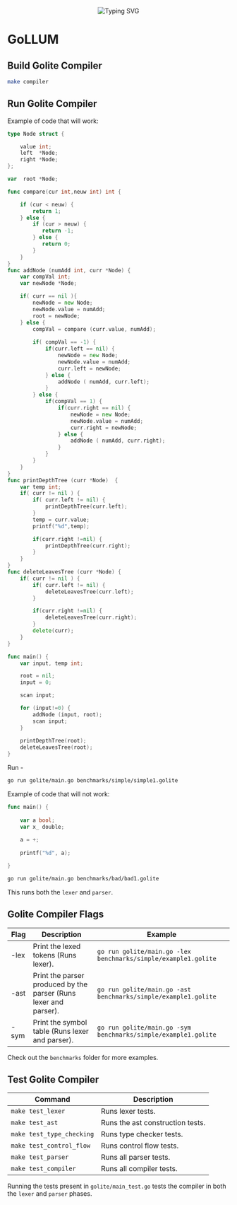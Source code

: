 
<p align="center">
<a>
    <img src="https://readme-typing-svg.demolab.com?font=Georgia&size=28&duration=3500&pause=2000&multiline=true&width=1000&height=80&lines=GoLLUM - Go + Lite + Language + Understanding + Machine" alt="Typing SVG" />
</a>
<br/>

# GoLLUM

## Build Golite Compiler

```bash
make compiler
```

## Run Golite Compiler

Example of code that will work:

```Go
type Node struct { 

    value int; 
    left  *Node;
    right *Node;  
}; 

var  root *Node; 

func compare(cur int,neuw int) int {

    if (cur < neuw) {
		return 1;
	} else {  
		if (cur > neuw) {
		   return -1;
		} else {
		   return 0;
		}
	}
}
func addNode (numAdd int, curr *Node) { 
	var compVal int;
    var newNode *Node;

	if( curr == nil ){
		newNode = new Node;
		newNode.value = numAdd;
		root = newNode;
	} else {
		compVal = compare (curr.value, numAdd);
		
		if( compVal == -1) {
			if(curr.left == nil) {
				newNode = new Node;
				newNode.value = numAdd;
				curr.left = newNode;
			} else {
				addNode ( numAdd, curr.left);
			}
		} else {
			if(compVal == 1) {
				if(curr.right == nil) {
					newNode = new Node;
					newNode.value = numAdd;
					curr.right = newNode;
				} else {
					addNode ( numAdd, curr.right);
				}
			}
		}
	}
}
func printDepthTree (curr *Node)  {
    var temp int;
	if( curr != nil ) {
		if( curr.left != nil) {
			printDepthTree(curr.left);
		}
        temp = curr.value;
		printf("%d",temp);

		if(curr.right !=nil) {
			printDepthTree(curr.right);
		}
	}
}
func deleteLeavesTree (curr *Node) {
	if( curr != nil ) {
		if( curr.left != nil) {
			deleteLeavesTree(curr.left);
		}

		if(curr.right !=nil) {
			deleteLeavesTree(curr.right);
		}
		delete(curr);
	}
}

func main() {
	var input, temp int;

	root = nil;
	input = 0;

	scan input; 

	for (input!=0) {
		addNode (input, root);
		scan input; 
	}
	
	printDepthTree(root);	
	deleteLeavesTree(root);
}
```

Run - 

```bash
go run golite/main.go benchmarks/simple/simple1.golite 
```

Example of code that will not work:

```Go
func main() {
    
    var a bool;
    var x_ double;
    
    a = +;
    
    printf("%d", a);

}
```

```bash
go run golite/main.go benchmarks/bad/bad1.golite 
```

This runs both the `lexer` and `parser`. 

## Golite Compiler Flags

| Flag | Description | Example |
| --- | --- | --- |
| -lex | Print the lexed tokens (Runs lexer). | `go run golite/main.go -lex benchmarks/simple/example1.golite` |
| -ast | Print the parser produced by the parser (Runs lexer and parser). | `go run golite/main.go -ast benchmarks/simple/example1.golite` |
| -sym | Print the symbol table (Runs lexer and parser). | `go run golite/main.go -sym benchmarks/simple/example1.golite` |

Check out the `benchmarks` folder for more examples.

## Test Golite Compiler

| Command | Description |
| --- | --- |
| `make test_lexer` | Runs lexer tests. |
| `make test_ast` | Runs the ast construction tests. |
| `make test_type_checking` | Runs type checker tests. |
| `make test_control_flow` | Runs control flow tests. |
| `make test_parser` | Runs all parser tests. |
| `make test_compiler` | Runs all compiler tests. |


Running the tests present in `golite/main_test.go` tests the compiler in both the `lexer` and `parser` phases.